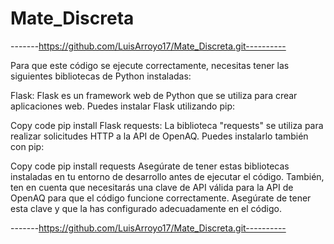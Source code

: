 # Mate_Discreta

-------https://github.com/LuisArroyo17/Mate_Discreta.git----------

Para que este código se ejecute correctamente, necesitas tener las siguientes bibliotecas de Python instaladas:

Flask: Flask es un framework web de Python que se utiliza para crear aplicaciones web. Puedes instalar Flask utilizando pip:

Copy code
pip install Flask
requests: La biblioteca "requests" se utiliza para realizar solicitudes HTTP a la API de OpenAQ. Puedes instalarlo también con pip:

Copy code
pip install requests
Asegúrate de tener estas bibliotecas instaladas en tu entorno de desarrollo antes de ejecutar el código. También, ten en cuenta que necesitarás una clave de API válida para la API de OpenAQ para que el código funcione correctamente. Asegúrate de tener esta clave y que la has configurado adecuadamente en el código.

-------https://github.com/LuisArroyo17/Mate_Discreta.git----------
